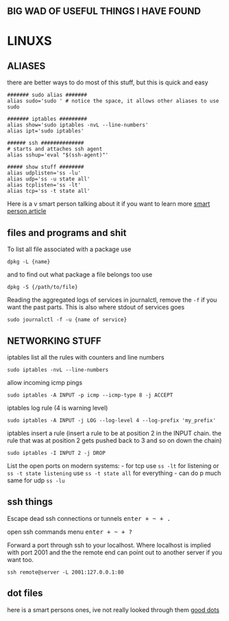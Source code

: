 ## BIG WAD OF USEFUL THINGS I HAVE FOUND


# LINUXS

## ALIASES

there are better ways to do most of this stuff, but this is quick and easy
```
####### sudo alias #######
alias sudo='sudo ' # notice the space, it allows other aliases to use sudo

####### iptables #########
alias show='sudo iptables -nvL --line-numbers'
alias ipt='sudo iptables'

###### ssh ##############
# starts and attaches ssh agent
alias sshup='eval "$(ssh-agent)"'

##### show stuff ########
alias udplisten='ss -lu'
alias udp='ss -u state all'
alias tcplisten='ss -lt'
alias tcp='ss -t state all'
```
Here is a v smart person talking about it if you want to learn more [smart person article](https://blog.sanctum.geek.nz/custom-commands/)


## files and programs and shit

To list all file associated with a package use 
```
dpkg -L {name}
```

and to find out what package a file belongs too use 
```
dpkg -S {/path/to/file}
```

Reading the aggregated logs of services in journalctl, remove the `-f` if you want the past parts.  This is also where stdout of services goes
```
sudo journalctl -f -u {name of service}
```

## NETWORKING STUFF

iptables list all the rules with counters and line numbers
```
sudo iptables -nvL --line-numbers
```

allow incoming icmp pings
```
sudo iptables -A INPUT -p icmp --icmp-type 8 -j ACCEPT
```

iptables log rule (4 is warning level)
```
sudo iptables -A INPUT -j LOG --log-level 4 --log-prefix 'my_prefix'
```

iptables insert a rule (insert a rule to be at position 2 in the INPUT chain.  the rule that was at position 2 gets pushed back to 3 and so on down the chain)
```
sudo iptables -I INPUT 2 -j DROP
```

List the open ports on modern systems:
    - for tcp use `ss -lt` for listening or `ss -t state listening`  use `ss -t state all` for everything
    - can do p much same for udp `ss -lu`

## ssh things
Escape dead ssh connections or tunnels 
<kbd>enter + ~ + .</kbd>


open ssh commands menu
<kbd>enter + ~ + ?</kbd>


Forward a port through ssh to your localhost. Where localhost is implied with port 2001 and the the remote end can point out to another server if you want too.
```
ssh remote@server -L 2001:127.0.0.1:80
```


## dot files
here is a smart persons ones, ive not really looked through them [good dots](https://sanctum.geek.nz/cgit/dotfiles.git/about/)